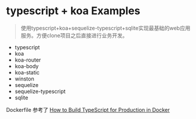 # typescript + koa Examples

> 使用typescript+koa+sequelize-typescript+sqlite实现最基础的web应用服务。方便clone项目之后直接进行业务开发。


- typescript 
- koa
- koa-router
- koa-body
- koa-static
- winston
- sequelize
- sequelize-typescript
- sqlite


Dockerfile 参考了 [How to Build TypeScript for Production in Docker](https://simplernerd.com/docker-typescript-production/)